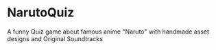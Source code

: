 # NarutoQuiz
 A funny Quiz game about famous anime "Naruto" with handmade asset designs and Original Soundtracks
